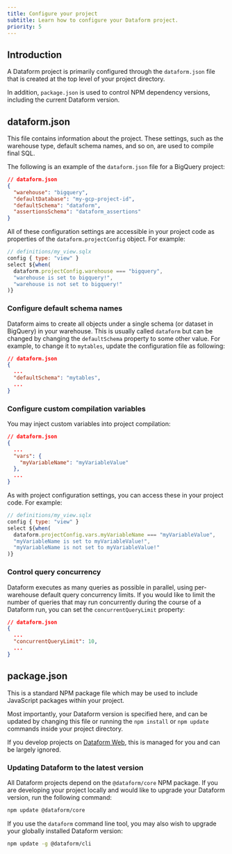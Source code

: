 ```yaml
---
title: Configure your project
subtitle: Learn how to configure your Dataform project.
priority: 5
---
```


## Introduction

A Dataform project is primarily configured through the `dataform.json` file that is created at the top level of your project directory.

In addition, `package.json` is used to control NPM dependency versions, including the current Dataform version.

## dataform.json

This file contains information about the project. These settings, such as the warehouse type, default schema names, and so on, are used to compile final SQL.

The following is an example of the `dataform.json` file for a BigQuery project:

```json
// dataform.json
{
  "warehouse": "bigquery",
  "defaultDatabase": "my-gcp-project-id",
  "defaultSchema": "dataform",
  "assertionsSchema": "dataform_assertions"
}
```

All of these configuration settings are accessible in your project code as properties of the `dataform.projectConfig` object. For example:

```js
// definitions/my_view.sqlx
config { type: "view" }
select ${when(
  dataform.projectConfig.warehouse === "bigquery",
  "warehouse is set to bigquery!",
  "warehouse is not set to bigquery!"
)}
```

### Configure default schema names

Dataform aims to create all objects under a single schema (or dataset in BigQuery) in your warehouse. This is usually called `dataform` but can be changed
by changing the `defaultSchema` property to some other value. For example, to change it to `mytables`, update the configuration file as following:

```json
// dataform.json
{
  ...
  "defaultSchema": "mytables",
  ...
}
```

### Configure custom compilation variables

You may inject custom variables into project compilation:

```json
// dataform.json
{
  ...
  "vars": {
    "myVariableName": "myVariableValue"
  },
  ...
}
```

As with project configuration settings, you can access these in your project code. For example:

```js
// definitions/my_view.sqlx
config { type: "view" }
select ${when(
  dataform.projectConfig.vars.myVariableName === "myVariableValue",
  "myVariableName is set to myVariableValue!",
  "myVariableName is not set to myVariableValue!"
)}
```

### Control query concurrency

Dataform executes as many queries as possible in parallel, using per-warehouse default query concurrency limits. If you would like to limit the number of queries that may run concurrently during the course of a Dataform run, you can set the `concurrentQueryLimit` property:

```json
// dataform.json
{
  ...
  "concurrentQueryLimit": 10,
  ...
}
```

## package.json

This is a standard NPM package file which may be used to include JavaScript packages within your project.

Most importantly, your Dataform version is specified here, and can be updated by changing this file or running the `npm install` or `npm update` commands inside your project directory.

If you develop projects on <a target="_blank" rel="noopener" href="https://dataform.co">Dataform Web</a>, this is managed for you and can be largely ignored.

### Updating Dataform to the latest version

All Dataform projects depend on the `@dataform/core` NPM package. If you are developing your project locally and would like to upgrade your Dataform version, run the following command:

```bash
npm update @dataform/core
```

If you use the `dataform` command line tool, you may also wish to upgrade your globally installed Dataform version:

```bash
npm update -g @dataform/cli
```
